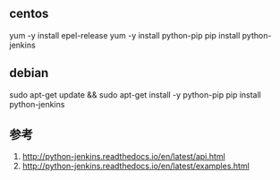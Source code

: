 
## centos
yum -y install epel-release
yum -y install python-pip
pip install python-jenkins

## debian
sudo apt-get update && sudo apt-get install -y python-pip
pip install python-jenkins

## 参考

1.  http://python-jenkins.readthedocs.io/en/latest/api.html
2.  http://python-jenkins.readthedocs.io/en/latest/examples.html